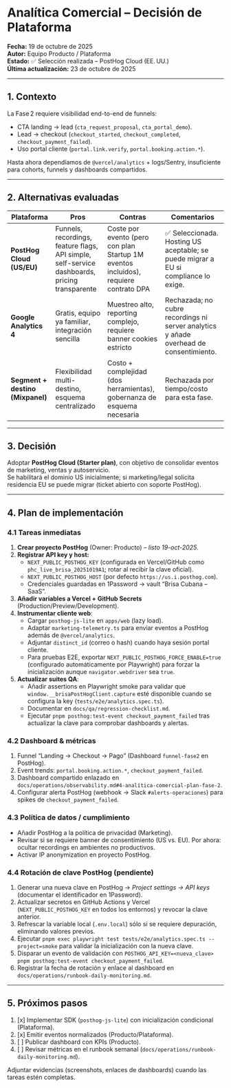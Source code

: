 # Analítica Comercial – Decisión de Plataforma

**Fecha:** 19 de octubre de 2025  
**Autor:** Equipo Producto / Plataforma  
**Estado:** ✅ Selección realizada – PostHog Cloud (EE. UU.)  
**Última actualización:** 23 de octubre de 2025

---

## 1. Contexto

La Fase 2 requiere visibilidad end-to-end de funnels:

- CTA landing → lead (`cta_request_proposal`, `cta_portal_demo`).
- Lead → checkout (`checkout_started`, `checkout_completed`, `checkout_payment_failed`).
- Uso portal cliente (`portal.link.verify`, `portal.booking.action.*`).

Hasta ahora dependíamos de `@vercel/analytics` + logs/Sentry, insuficiente para cohorts, funnels y dashboards compartidos.

---

## 2. Alternativas evaluadas

| Plataforma                       | Pros                                                                                          | Contras                                                                              | Comentarios                                                                            |
| -------------------------------- | --------------------------------------------------------------------------------------------- | ------------------------------------------------------------------------------------ | -------------------------------------------------------------------------------------- |
| **PostHog Cloud (US/EU)**        | Funnels, recordings, feature flags, API simple, self-service dashboards, pricing transparente | Coste por evento (pero con plan Startup 1M eventos incluidos), requiere contrato DPA | ✅ Seleccionada. Hosting US aceptable; se puede migrar a EU si compliance lo exige.    |
| **Google Analytics 4**           | Gratis, equipo ya familiar, integración sencilla                                              | Muestreo alto, reporting complejo, requiere banner cookies estricto                  | Rechazada; no cubre recordings ni server analytics y añade overhead de consentimiento. |
| **Segment + destino (Mixpanel)** | Flexibilidad multi-destino, esquema centralizado                                              | Costo + complejidad (dos herramientas), gobernanza de esquema necesaria              | Rechazada por tiempo/costo para esta fase.                                             |

---

## 3. Decisión

Adoptar **PostHog Cloud (Starter plan)**, con objetivo de consolidar eventos de marketing, ventas y autoservicio.  
Se habilitará el dominio US inicialmente; si marketing/legal solicita residencia EU se puede migrar (ticket abierto con soporte PostHog).

---

## 4. Plan de implementación

### 4.1 Tareas inmediatas

1. **Crear proyecto PostHog** (Owner: Producto) – _listo 19-oct-2025_.
2. **Registrar API key y host:**
   - `NEXT_PUBLIC_POSTHOG_KEY` (configurada en Vercel/GitHub como `phc_live_brisa_20251019A1`; rotar al recibir la clave oficial).
   - `NEXT_PUBLIC_POSTHOG_HOST` (por defecto `https://us.i.posthog.com`).
   - Credenciales guardadas en 1Password → vault “Brisa Cubana – SaaS”.
3. **Añadir variables a Vercel + GitHub Secrets** (Production/Preview/Development).
4. **Instrumentar cliente web**:
   - Cargar `posthog-js-lite` en `apps/web` (lazy load).
   - Adaptar `marketing-telemetry.ts` para enviar eventos a PostHog además de `@vercel/analytics`.
   - Adjuntar `distinct_id` (correo o hash) cuando haya sesión portal cliente.
   - Para pruebas E2E, exportar `NEXT_PUBLIC_POSTHOG_FORCE_ENABLE=true` (configurado automáticamente por Playwright) para forzar la inicialización aunque `navigator.webdriver` sea `true`.
5. **Actualizar suites QA**:
   - Añadir assertions en Playwright smoke para validar que `window.__brisaPostHogClient.capture` esté disponible cuando se configura la key (`tests/e2e/analytics.spec.ts`).
   - Documentar en `docs/qa/regression-checklist.md`.
   - Ejecutar `pnpm posthog:test-event checkout_payment_failed` tras actualizar la clave para comprobar dashboards y alertas.

### 4.2 Dashboard & métricas

1. Funnel “Landing → Checkout → Pago” (Dashboard `funnel-fase2` en PostHog).
2. Event trends: `portal.booking.action.*`, `checkout_payment_failed`.
3. Dashboard compartido enlazado en `docs/operations/observability.md#4-analítica-comercial-plan-fase-2`.
4. Configurar alerta PostHog (webhook → Slack `#alerts-operaciones`) para spikes de `checkout_payment_failed`.

### 4.3 Política de datos / cumplimiento

- Añadir PostHog a la política de privacidad (Marketing).
- Revisar si se requiere banner de consentimiento (US vs. EU). Por ahora: ocultar recordings en ambientes no productivos.
- Activar IP anonymization en proyecto PostHog.

### 4.4 Rotación de clave PostHog (pendiente)

1. Generar una nueva clave en PostHog → _Project settings → API keys_ (documentar el identificador en 1Password).
2. Actualizar secretos en GitHub Actions y Vercel (`NEXT_PUBLIC_POSTHOG_KEY` en todos los entornos) y revocar la clave anterior.
3. Refrescar la variable local (`.env.local`) sólo si se requiere depuración, eliminando valores previos.
4. Ejecutar `pnpm exec playwright test tests/e2e/analytics.spec.ts --project=smoke` para validar la inicialización con la nueva clave.
5. Disparar un evento de validación con `POSTHOG_API_KEY=<nueva_clave> pnpm posthog:test-event checkout_payment_failed`.
6. Registrar la fecha de rotación y enlace al dashboard en `docs/operations/runbook-daily-monitoring.md`.

---

## 5. Próximos pasos

1. [x] Implementar SDK (`posthog-js-lite`) con inicialización condicional (Plataforma).
2. [x] Emitir eventos normalizados (Producto/Plataforma).
3. [ ] Publicar dashboard con KPIs (Producto).
4. [ ] Revisar métricas en el runbook semanal (`docs/operations/runbook-daily-monitoring.md`).

Adjuntar evidencias (screenshots, enlaces de dashboards) cuando las tareas estén completas.
